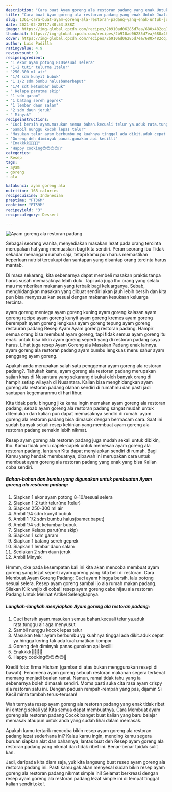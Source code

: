 ```yaml
---
description: "Cara buat Ayam goreng ala restoran padang yang enak Untuk Jualan"
title: "Cara buat Ayam goreng ala restoran padang yang enak Untuk Jualan"
slug: 1361-cara-buat-ayam-goreng-ala-restoran-padang-yang-enak-untuk-jualan
date: 2021-02-28T17:40:53.888Z
image: https://img-global.cpcdn.com/recipes/2b910ad06285d7ea/680x482cq70/ayam-goreng-ala-restoran-padang-foto-resep-utama.jpg
thumbnail: https://img-global.cpcdn.com/recipes/2b910ad06285d7ea/680x482cq70/ayam-goreng-ala-restoran-padang-foto-resep-utama.jpg
cover: https://img-global.cpcdn.com/recipes/2b910ad06285d7ea/680x482cq70/ayam-goreng-ala-restoran-padang-foto-resep-utama.jpg
author: Luis Padilla
ratingvalue: 4.9
reviewcount: 9
recipeingredient:
- "1 ekor ayam potong 810sesuai selera"
- "1-2 tutir telurme 1telur"
- "250-300 ml air"
- "1/4 sdm kunyit bubuk"
- "1 1/2 sdm bumbu halusbamerbaput"
- "1/4 sdt ketumbar bubuk"
- " Kelapa parutme skip"
- "1 sdm garam"
- "1 batang sereh geprek"
- "1 lembar daun salam"
- "2 sdm daun jeruk"
- " Minyak"
recipeinstructions:
- "Cuci bersih ayam.masukan semua bahan.kecuali telur ya.aduk rata.tunggu air aga menyusut"
- "Sambil nunggu kocok lepas telur"
- "Masukan telur ayam berbumbu yg kuahnya tinggal ada dikit.aduk cepat ya.hingga kering tak ada kuah.matikan kompor"
- "Goreng deh diminyak panas.gunakan api kecilll"
- "Enakkkk🤤🤤🤤🤤"
- "Happy cooking😍😍😍😍🤗"
categories:
- Resep
tags:
- ayam
- goreng
- ala

katakunci: ayam goreng ala 
nutrition: 168 calories
recipecuisine: Indonesian
preptime: "PT36M"
cooktime: "PT59M"
recipeyield: "3"
recipecategory: Dessert

---
```



![Ayam goreng ala restoran padang](https://img-global.cpcdn.com/recipes/2b910ad06285d7ea/680x482cq70/ayam-goreng-ala-restoran-padang-foto-resep-utama.jpg)

Sebagai seorang wanita, menyediakan masakan lezat pada orang tercinta merupakan hal yang memuaskan bagi kita sendiri. Peran seorang ibu Tidak sekadar menangani rumah saja, tetapi kamu pun harus memastikan keperluan nutrisi tercukupi dan santapan yang disantap orang tercinta harus mantab.

Di masa  sekarang, kita sebenarnya dapat membeli masakan praktis tanpa harus susah memasaknya lebih dulu. Tapi ada juga lho orang yang selalu mau memberikan makanan yang terbaik bagi keluarganya. Sebab, menghidangkan masakan yang dibuat sendiri akan jauh lebih bersih dan kita pun bisa menyesuaikan sesuai dengan makanan kesukaan keluarga tercinta. 

ayam goreng mentega ayam goreng kuning ayam goreng kalasan ayam goreng recipe ayam goreng kunyit ayam goreng kremes ayam goreng berempah ayam goreng lengkuas ayam goreng tepung ayam goreng restauran padang Resep Ayam Ayam goreng restoran padang. Hampir semua orang bisa membuat ayam goreng, tapi tidak semua ayam goreng itu enak. untuk bisa bikin ayam goreng seperti yang di restoran padang saya harus. Lihat juga resep Ayam Goreng ala Masakan Padang enak lainnya. ayam goreng ala restoran padang ayam bumbu lengkuas menu sahur ayam panggang ayam goreng.

Apakah anda merupakan salah satu penggemar ayam goreng ala restoran padang?. Tahukah kamu, ayam goreng ala restoran padang merupakan sajian khas di Nusantara yang sekarang disukai oleh banyak orang di hampir setiap wilayah di Nusantara. Kalian bisa menghidangkan ayam goreng ala restoran padang olahan sendiri di rumahmu dan pasti jadi santapan kegemaranmu di hari libur.

Kita tidak perlu bingung jika kamu ingin memakan ayam goreng ala restoran padang, sebab ayam goreng ala restoran padang sangat mudah untuk ditemukan dan kalian pun dapat memasaknya sendiri di rumah. ayam goreng ala restoran padang bisa dimasak dengan bermacam cara. Saat ini sudah banyak sekali resep kekinian yang membuat ayam goreng ala restoran padang semakin lebih nikmat.

Resep ayam goreng ala restoran padang juga mudah sekali untuk dibikin, lho. Kamu tidak perlu capek-capek untuk memesan ayam goreng ala restoran padang, lantaran Kita dapat menyiapkan sendiri di rumah. Bagi Kamu yang hendak membuatnya, dibawah ini merupakan cara untuk membuat ayam goreng ala restoran padang yang enak yang bisa Kalian coba sendiri.

<!--inarticleads1-->

##### Bahan-bahan dan bumbu yang digunakan untuk pembuatan Ayam goreng ala restoran padang:

1. Siapkan 1 ekor ayam potong 8-10/sesuai selera
1. Siapkan 1-2 tutir telur(me 1telur)
1. Siapkan 250-300 ml air
1. Ambil 1/4 sdm kunyit bubuk
1. Ambil 1 1/2 sdm bumbu halus(bamer.baput)
1. Ambil 1/4 sdt ketumbar bubuk
1. Siapkan  Kelapa parut(me skip)
1. Siapkan 1 sdm garam
1. Siapkan 1 batang sereh geprek
1. Siapkan 1 lembar daun salam
1. Sediakan 2 sdm daun jeruk
1. Ambil  Minyak


Hmmm, oke pada kesempatan kali ini kita akan mencoba membuat ayam goreng yang lezat seperti ayam goreng yang kita beli di restoran. Cara Membuat Ayam Goreng Padang: Cuci ayam hingga bersih, lalu potong sesuai selera. Resep ayam goreng sambal ijo ala rumah makan padang. Silakan Klik wajib di coba!! resep ayam goreng cabe hijau ala restoran Padang Untuk Melihat Artikel Selengkapnya. 

<!--inarticleads2-->

##### Langkah-langkah menyiapkan Ayam goreng ala restoran padang:

1. Cuci bersih ayam.masukan semua bahan.kecuali telur ya.aduk rata.tunggu air aga menyusut
1. Sambil nunggu kocok lepas telur
1. Masukan telur ayam berbumbu yg kuahnya tinggal ada dikit.aduk cepat ya.hingga kering tak ada kuah.matikan kompor
1. Goreng deh diminyak panas.gunakan api kecilll
1. Enakkkk🤤🤤🤤🤤
1. Happy cooking😍😍😍😍🤗


Kredit foto: Erma Hisham (gambar di atas bukan menggunakan resepi di bawah). Fenomena ayam goreng sebuah restoran makanan segera terkenal memang menjadi bualan ramai. Namun, ramai tidak tahu yang ia sebenarnya boleh dimasak sendiri. Moms pasti suka cita rasa ayam crispy ala restoran satu ini. Dengan paduan rempah-rempah yang pas, dijamin Si Kecil minta tambah terus-terusan! 

Wah ternyata resep ayam goreng ala restoran padang yang enak tidak ribet ini enteng sekali ya! Kita semua dapat membuatnya. Cara Membuat ayam goreng ala restoran padang Cocok banget buat kalian yang baru belajar memasak ataupun untuk anda yang sudah lihai dalam memasak.

Apakah kamu tertarik mencoba bikin resep ayam goreng ala restoran padang lezat sederhana ini? Kalau kamu ingin, mending kamu segera buruan siapkan alat dan bahannya, lantas buat deh Resep ayam goreng ala restoran padang yang nikmat dan tidak ribet ini. Benar-benar taidak sulit kan. 

Jadi, daripada kita diam saja, yuk kita langsung buat resep ayam goreng ala restoran padang ini. Pasti kamu gak akan menyesal sudah bikin resep ayam goreng ala restoran padang nikmat simple ini! Selamat berkreasi dengan resep ayam goreng ala restoran padang lezat simple ini di tempat tinggal kalian sendiri,oke!.

